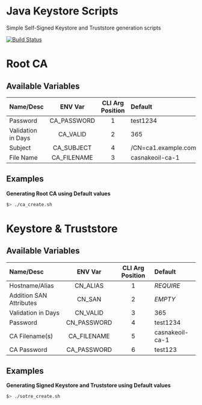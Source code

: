 # Java Keystore Scripts
Simple Self-Signed Keystore and Truststore generation scripts

[![Build Status](https://travis-ci.org/nerdynick/keystore-scripts.svg?branch=master)](https://travis-ci.org/nerdynick/keystore-scripts)


# Root CA

## Available Variables

|Name/Desc         |  ENV Var  |CLI Arg Position|Default                                                  |
|:-----------------|:---------:|:--------------:|:--------------------------------------------------------|
|Password          |CA_PASSWORD|       1        |test1234                                                 |
|Validation in Days| CA_VALID  |       2        |365                                                      |
|Subject           |CA_SUBJECT |       4        |/CN=ca1.example.com/OU=TEST/O=MYORG/L=PaloAlto/ST=Ca/C=US|
|File Name         |CA_FILENAME|       3        |casnakeoil-ca-1                                          |

## Examples

**Generating Root CA using Default values**
```bash
$> ./ca_create.sh
```

# Keystore & Truststore 

## Available Variables

|Name/Desc              |  ENV Var  |CLI Arg Position|Default        |
|:----------------------|:---------:|:--------------:|:--------------|
|Hostname/Alias         | CN_ALIAS  |       1        |*REQUIRE*      |
|Addition SAN Attributes|  CN_SAN   |       2        |*EMPTY*        |
|Validation in Days     | CN_VALID  |       3        |365            |
|Password               |CN_PASSWORD|       4        |test1234       |
|CA Filename(s)         |CA_FILENAME|       5        |casnakeoil-ca-1|
|CA Password            |CA_PASSWORD|       6        |test123        |

## Examples

**Generating Signed Keystore and Truststore using Default values**
```bash
$> ./sotre_create.sh
```